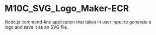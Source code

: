 # M10C_SVG_Logo_Maker-ECR
Node.js command-line application that takes in user input to generate a logo and save it as an SVG file.
